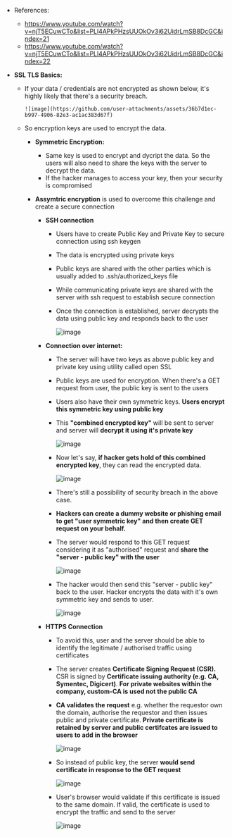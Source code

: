 - References:
  - https://www.youtube.com/watch?v=njT5ECuwCTo&list=PLl4APkPHzsUUOkOv3i62UidrLmSB8DcGC&index=21
  - https://www.youtube.com/watch?v=njT5ECuwCTo&list=PLl4APkPHzsUUOkOv3i62UidrLmSB8DcGC&index=22


- **SSL TLS Basics:**
  - If your data / credentials are not encrypted as shown below, it's highly likely that there's a security breach.

        ![image](https://github.com/user-attachments/assets/36b7d1ec-b997-4906-82e3-ac1ac383d67f)

  - So encryption keys are used to encrypt the data.
    - **Symmetric Encryption:**
      - Same key is used to encrypt and dycript the data. So the users will also need to share the keys with the server to decrypt the data.
      - If the hacker manages to access your key, then your security is compromised

    - **Assymtric encryption** is used to overcome this challenge and create a secure connection
      - **SSH connection**
        - Users have to create Public Key and Private Key to secure connection using ssh keygen
        - The data is encrypted using private keys
        - Public keys are shared with the other parties which is usually added to .ssh/authorized_keys file
        - While communicating private keys are shared with the server with ssh request to establish secure connection
        - Once the connection is established, server decrypts the data using public key and responds back to the user
 
          ![image](https://github.com/user-attachments/assets/764c14a2-384e-4668-9cbe-a755222c8e14)


      - **Connection over internet:**
        - The server will have two keys as above public key and private key using utility called open SSL
        - Public keys are used for encryption. When there's a GET request from user, the public key is sent to the users
        - Users also have their own symmetric keys. **Users encrypt this symmetric key using public key**
        - This **"combined encrypted key"** will be sent to server and server will **decrypt it using it's private key**
     
           ![image](https://github.com/user-attachments/assets/f5a44fcb-0576-432a-9288-ece5090c64b1)

        - Now let's say, **if hacker gets hold of this combined encrypted key**, they can read the encrypted data.
     
           ![image](https://github.com/user-attachments/assets/07b4dff2-dd91-4091-a466-7e990134ec15)
 
        - There's still a possibility of security breach in the above case.

        - **Hackers can create a dummy website or phishing email to get "user symmetric key" and then create GET request on your behalf.**

        - The server would respond to this GET request considering it as "authorised" request and **share the "server - public key" with the user**
     
           ![image](https://github.com/user-attachments/assets/159e8e19-1de1-45f3-8646-6d4975803c63)

        - The hacker would then send this "server - public key" back to the user. Hacker encrypts the data with it's own symmetric key and sends to user.
     
           ![image](https://github.com/user-attachments/assets/02ae6de4-ba35-4429-8ea9-012d8b7efa29)
  
      - **HTTPS Connection**
        - To avoid this, user and the server should be able to identify the legitimate / authorised traffic using certificates  

        - The server creates **Certificate Signing Request (CSR).** CSR is signed by **Certificate issuing authority (e.g. CA, Symentec, Digicert)**. **For private websites within the company, custom-CA is used not the public CA**

        - **CA validates the request** e.g. whether the requestor own the domain, authorise the requestor and then issues public and private certificate. **Private certificate is retained by server and public certifcates are issued to users to add in the browser**
     
          ![image](https://github.com/user-attachments/assets/7b7dfb46-d338-4c10-9fdc-3e8f71e5fc3c)
     

        - So instead of public key, the server **would send certificate in response to the GET request**
     
          ![image](https://github.com/user-attachments/assets/d9ea29c5-8ec9-47c5-b9c4-3babe2b7ebb9)

        - User's browser would validate if this certificate is issued to the same domain. If valid, the certificate is used to encrypt the traffic and send to the server

          ![image](https://github.com/user-attachments/assets/8932c37a-2ea5-422c-909e-dba73f436786)

    

